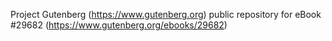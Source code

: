 Project Gutenberg (https://www.gutenberg.org) public repository for eBook #29682 (https://www.gutenberg.org/ebooks/29682)
